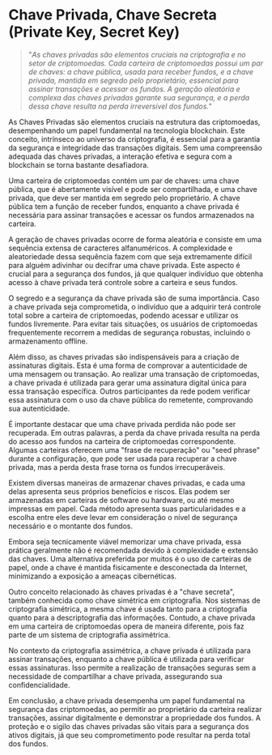 # Chave Privada, Chave Secreta (Private Key, Secret Key)

>"*As chaves privadas são elementos cruciais na criptografia e no setor de criptomoedas. Cada carteira de criptomoedas possui um par de chaves: a chave pública, usada para receber fundos, e a chave privada, mantida em segredo pelo proprietário, essencial para assinar transações e acessar os fundos. A geração aleatória e complexa das chaves privadas garante sua segurança, e a perda dessa chave resulta na perda irreversível dos fundos.*"

As Chaves Privadas são elementos cruciais na estrutura das criptomoedas, desempenhando um papel fundamental na tecnologia blockchain. Este conceito, intrínseco ao universo da criptografia, é essencial para a garantia da segurança e integridade das transações digitais. Sem uma compreensão adequada das chaves privadas, a interação efetiva e segura com a blockchain se torna bastante desafiadora.

Uma carteira de criptomoedas contém um par de chaves: uma chave pública, que é abertamente visível e pode ser compartilhada, e uma chave privada, que deve ser mantida em segredo pelo proprietário. A chave pública tem a função de receber fundos, enquanto a chave privada é necessária para assinar transações e acessar os fundos armazenados na carteira.

A geração de chaves privadas ocorre de forma aleatória e consiste em uma sequência extensa de caracteres alfanuméricos. A complexidade e aleatoriedade dessa sequência fazem com que seja extremamente difícil para alguém adivinhar ou decifrar uma chave privada. Este aspecto é crucial para a segurança dos fundos, já que qualquer indivíduo que obtenha acesso à chave privada terá controle sobre a carteira e seus fundos.

O segredo e a segurança da chave privada são de suma importância. Caso a chave privada seja comprometida, o indivíduo que a adquirir terá controle total sobre a carteira de criptomoedas, podendo acessar e utilizar os fundos livremente. Para evitar tais situações, os usuários de criptomoedas frequentemente recorrem a medidas de segurança robustas, incluindo o armazenamento offline.

Além disso, as chaves privadas são indispensáveis para a criação de assinaturas digitais. Esta é uma forma de comprovar a autenticidade de uma mensagem ou transação. Ao realizar uma transação de criptomoedas, a chave privada é utilizada para gerar uma assinatura digital única para essa transação específica. Outros participantes da rede podem verificar essa assinatura com o uso da chave pública do remetente, comprovando sua autenticidade.

É importante destacar que uma chave privada perdida não pode ser recuperada. Em outras palavras, a perda da chave privada resulta na perda do acesso aos fundos na carteira de criptomoedas correspondente. Algumas carteiras oferecem uma "frase de recuperação" ou "seed phrase" durante a configuração, que pode ser usada para recuperar a chave privada, mas a perda desta frase torna os fundos irrecuperáveis.

Existem diversas maneiras de armazenar chaves privadas, e cada uma delas apresenta seus próprios benefícios e riscos. Elas podem ser armazenadas em carteiras de software ou hardware, ou até mesmo impressas em papel. Cada método apresenta suas particularidades e a escolha entre eles deve levar em consideração o nível de segurança necessário e o montante dos fundos.

Embora seja tecnicamente viável memorizar uma chave privada, essa prática geralmente não é recomendada devido à complexidade e extensão das chaves. Uma alternativa preferida por muitos é o uso de carteiras de papel, onde a chave é mantida fisicamente e desconectada da Internet, minimizando a exposição a ameaças cibernéticas.

Outro conceito relacionado às chaves privadas é a "chave secreta", também conhecida como chave simétrica em criptografia. Nos sistemas de criptografia simétrica, a mesma chave é usada tanto para a criptografia quanto para a descriptografia das informações. Contudo, a chave privada em uma carteira de criptomoedas opera de maneira diferente, pois faz parte de um sistema de criptografia assimétrica.

No contexto da criptografia assimétrica, a chave privada é utilizada para assinar transações, enquanto a chave pública é utilizada para verificar essas assinaturas. Isso permite a realização de transações seguras sem a necessidade de compartilhar a chave privada, assegurando sua confidencialidade.

Em conclusão, a chave privada desempenha um papel fundamental na segurança das criptomoedas, ao permitir ao proprietário da carteira realizar transações, assinar digitalmente e demonstrar a propriedade dos fundos. A proteção e o sigilo das chaves privadas são vitais para a segurança dos ativos digitais, já que seu comprometimento pode resultar na perda total dos fundos.
